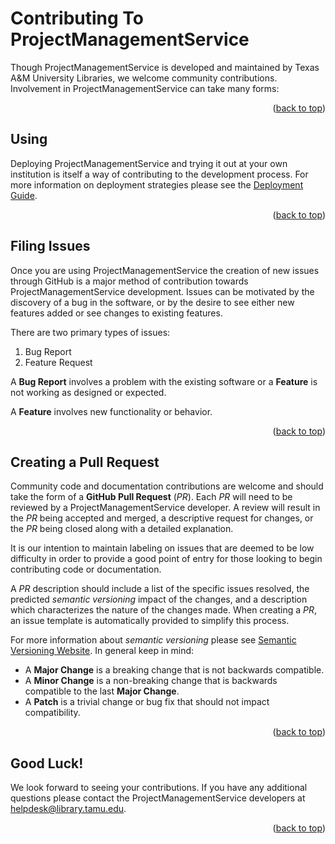 <a name="readme-top"></a>
# Contributing To ProjectManagementService

Though ProjectManagementService is developed and maintained by Texas A&M University Libraries, we welcome community contributions.
Involvement in ProjectManagementService can take many forms:

<div align="right">(<a href="#readme-top">back to top</a>)</div>

## Using

Deploying ProjectManagementService and trying it out at your own institution is itself a way of contributing to the development process.
For more information on deployment strategies please see the [Deployment Guide][deployment-guide].

[deployment-guide]: DEPLOYING.md

<div align="right">(<a href="#readme-top">back to top</a>)</div>

## Filing Issues

Once you are using ProjectManagementService the creation of new issues through GitHub is a major method of contribution towards ProjectManagementService development.
Issues can be motivated by the discovery of a bug in the software, or by the desire to see either new features added or see changes to existing features.

There are two primary types of issues:
1. Bug Report
2. Feature Request

A **Bug Report** involves a problem with the existing software or a **Feature** is not working as designed or expected.

A **Feature** involves new functionality or behavior.

<div align="right">(<a href="#readme-top">back to top</a>)</div>

## Creating a Pull Request

Community code and documentation contributions are welcome and should take the form of a **GitHub Pull Request** (*PR*).
Each *PR* will need to be reviewed by a ProjectManagementService developer.
A review will result in the *PR* being accepted and merged, a descriptive request for changes, or the *PR* being closed along with a detailed explanation.

It is our intention to maintain labeling on issues that are deemed to be low difficulty in order to provide a good point of entry for those looking to begin contributing code or documentation.

A *PR* description should include a list of the specific issues resolved, the predicted *semantic versioning* impact of the changes, and a description which characterizes the nature of the changes made.
When creating a *PR*, an issue template is automatically provided to simplify this process.

For more information about *semantic versioning* please see [Semantic Versioning Website][semantic-versioning].
In general keep in mind:

- A **Major Change** is a breaking change that is not backwards compatible.
- A **Minor Change** is a non-breaking change that is backwards compatible to the last **Major Change**.
- A **Patch** is a trivial change or bug fix that should not impact compatibility.

<div align="right">(<a href="#readme-top">back to top</a>)</div>

## Good Luck!

We look forward to seeing your contributions.
If you have any additional questions please contact the ProjectManagementService developers at [helpdesk@library.tamu.edu][helpdesk-email].

<div align="right">(<a href="#readme-top">back to top</a>)</div>

<!-- LINKS -->
[deployment-guide]: DEPLOYING.md
[semantic-versioning]: https://semver.org/
[helpdesk-email]: mailto:helpdesk@library.tamu.edu